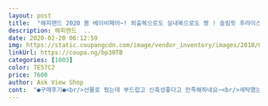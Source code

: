 ```yaml
---
layout: post 
title:  "해피랜드 2020 봄 베이비페어~! 외출복으로도 실내복으로도 짱 ! 슬림핏 후라이스면" 
description: 해피랜드  ..
date: 2020-02-20 06:12:59 
img: https://static.coupangcdn.com/image/vendor_inventory/images/2018/08/20/23/5/bf1bda8b-23dc-4613-a621-421220427bea.jpg 
linkUrl: https://coupa.ng/bp30TB 
categories: [1003] 
color: 7E57C2 
price: 7600 
author: Ask View Shop 
cont:  "●구매후기●<br/>선물로 줬는데 부드럽고 신축성좋다고 만족해하네요~<br/>세탁했는데 좋아요.<br/> 한철 잘 입힣듯합니다<br/>" 
---
```

